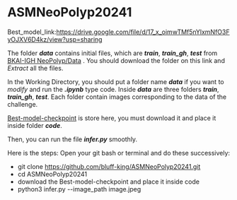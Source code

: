 # ASMNeoPolyp20241

Best_model_link:https://drive.google.com/file/d/17_x_oimwTMf5nYlxmNfO3FyOJXV6D4kz/view?usp=sharing

The folder ***data*** contains initial files, which are ***train***, ***train_gh***, ***test*** from [BKAI-IGH NeoPolyp/Data](https://www.kaggle.com/competitions/bkai-igh-neopolyp/data)  . You should download the folder on this link and *Extract* all the files.

In the Working Directory, you should put a folder name ***data*** if you want to *modify* and run the ***.ipynb*** type code. Inside ***data*** are three folders ***train***, ***train_gh***, ***test***. Each folder contain images corresponding to the data of the challenge.

[Best-model-checkpoint](https://drive.google.com/file/d/17_x_oimwTMf5nYlxmNfO3FyOJXV6D4kz/view?usp=sharing) is store here, you must download it and place it inside folder ***code***.

Then, you can run the file ***infer.py*** smoothly.

Here is the steps:
Open your git bash or terminal and do these successively:
-	git clone https://github.com/bluff-king/ASMNeoPolyp20241.git
-	cd ASMNeoPolyp20241
-	download the Best-model-checkpoint and place it inside code
-	python3 infer.py --image_path image.jpeg

